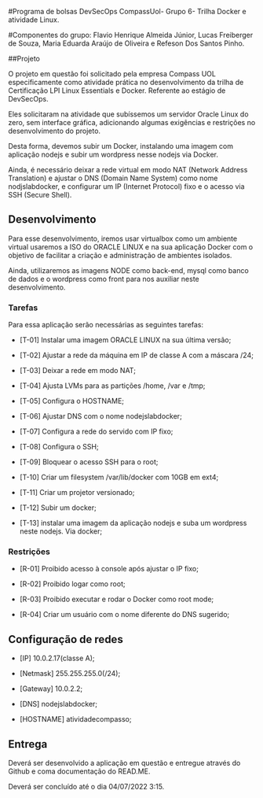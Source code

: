 #Programa de bolsas DevSecOps CompassUol- Grupo 6- Trilha Docker e atividade Linux. 

#Componentes do grupo: Flavio Henrique Almeida Júnior, Lucas Freiberger de Souza, Maria Eduarda Araújo de Oliveira e Refeson Dos Santos Pinho. 

 

##Projeto 

O projeto em questão foi solicitado pela empresa Compass UOL especificamente como atividade prática no desenvolvimento da trilha de Certificação LPI Linux Essentials e Docker. Referente ao estágio de DevSecOps. 
 

Eles solicitaram na atividade que subíssemos um servidor Oracle Linux do zero, sem interface gráfica, adicionando algumas exigências e restrições no desenvolvimento do projeto. 
 

Desta forma, devemos subir um Docker, instalando uma imagem com aplicação nodejs e subir um wordpress nesse nodejs via Docker. 

 
Ainda, é necessário deixar a rede virtual em modo NAT (Network Address Translation) e ajustar o DNS (Domain Name System) como nome nodjslabdocker, e configurar um IP (Internet Protocol) fixo e o acesso via SSH (Secure Shell). 
 

## Desenvolvimento 

Para esse desenvolvimento, iremos usar virtualbox como um ambiente virtual usaremos a ISO do ORACLE LINUX e na sua aplicação Docker com o objetivo de facilitar a criação e administração de ambientes isolados.  

 

Ainda, utilizaremos as imagens NODE como back-end, mysql como banco de dados e o wordpress como front para nos auxiliar neste desenvolvimento. 

 
 

### Tarefas 

Para essa aplicação serão necessárias as seguintes tarefas: 

 

- [T-01] Instalar uma imagem ORACLE LINUX na sua última versão; 

- [T-02] Ajustar a rede da máquina em IP de classe A com a máscara /24; 

- [T-03] Deixar a rede em modo NAT; 

- [T-04] Ajusta LVMs para as partições /home, /var e /tmp; 

- [T-05] Configura o HOSTNAME; 

- [T-06] Ajustar DNS com o nome nodejslabdocker; 

- [T-07] Configura a rede do servido com IP fixo; 

- [T-08] Configura o SSH; 

- [T-09] Bloquear o acesso SSH para o root; 

- [T-10] Criar um filesystem /var/lib/docker com 10GB em ext4; 

- [T-11] Criar um projetor versionado; 

- [T-12] Subir um docker; 

- [T-13] instalar uma imagem da aplicação nodejs e suba um wordpress neste nodejs. Via docker; 

 

### Restrições  

- [R-01] Proibido acesso à console após ajustar o IP fixo; 

- [R-02] Proibido logar como root; 

- [R-03] Proibido executar e rodar o Docker como root mode; 

- [R-04] Criar um usuário com o nome diferente do DNS sugerido; 

 

## Configuração de redes  

- [IP] 10.0.2.17(classe A); 

- [Netmask] 255.255.255.0(/24); 

- [Gateway] 10.0.2.2; 

- [DNS] nodejslabdocker; 

- [HOSTNAME] atividadecompasso; 

## Entrega 

 
 

Deverá ser desenvolvido a aplicação em questão e entregue através do Github e coma documentação do READ.ME.  

 
 

Deverá ser concluído até o dia 04/07/2022 3:15. 
